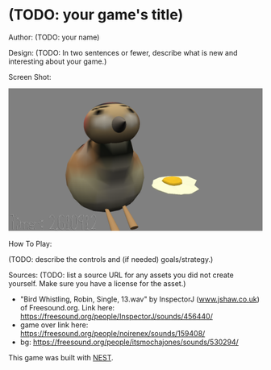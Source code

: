 # (TODO: your game's title)

Author: (TODO: your name)

Design: (TODO: In two sentences or fewer, describe what is new and interesting about your game.)

Screen Shot:

![Screen Shot](screenshot.png)

How To Play:

(TODO: describe the controls and (if needed) goals/strategy.)

Sources: (TODO: list a source URL for any assets you did not create yourself. Make sure you have a license for the asset.)
- "Bird Whistling, Robin, Single, 13.wav" by InspectorJ (www.jshaw.co.uk) of Freesound.org. Link here: https://freesound.org/people/InspectorJ/sounds/456440/
- game over link here: https://freesound.org/people/noirenex/sounds/159408/
- bg: https://freesound.org/people/itsmochajones/sounds/530294/

This game was built with [NEST](NEST.md).

